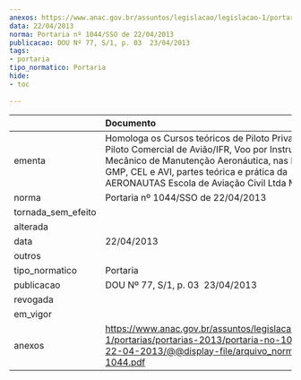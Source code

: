 ```yaml
---
anexos: https://www.anac.gov.br/assuntos/legislacao/legislacao-1/portarias/portarias-2013/portaria-no-1044-sso-de-22-04-2013/@@display-file/arquivo_norma/PA2013-1044.pdf
data: 22/04/2013
norma: Portaria nº 1044/SSO de 22/04/2013
publicacao: DOU Nº 77, S/1, p. 03  23/04/2013
tags:
- portaria
tipo_normatico: Portaria
hide: 
- toc 
 
---
```


|                    | Documento                                                                                                                                                                                                                                                   |
|:-------------------|:------------------------------------------------------------------------------------------------------------------------------------------------------------------------------------------------------------------------------------------------------------|
| ementa             | Homologa os Cursos teóricos de Piloto Privado de Avião, Piloto Comercial de Avião/IFR, Voo por Instrumentos e  Mecânico de Manutenção Aeronáutica, nas habilitações GMP, CEL e AVI, partes teórica e prática da AERONAUTAS Escola de Aviação Civil Ltda ME. |
| norma              | Portaria nº 1044/SSO de 22/04/2013                                                                                                                                                                                                                          |
| tornada_sem_efeito |                                                                                                                                                                                                                                                             |
| alterada           |                                                                                                                                                                                                                                                             |
| data               | 22/04/2013                                                                                                                                                                                                                                                  |
| outros             |                                                                                                                                                                                                                                                             |
| tipo_normatico     | Portaria                                                                                                                                                                                                                                                    |
| publicacao         | DOU Nº 77, S/1, p. 03  23/04/2013                                                                                                                                                                                                                           |
| revogada           |                                                                                                                                                                                                                                                             |
| em_vigor           |                                                                                                                                                                                                                                                             |
| anexos             | https://www.anac.gov.br/assuntos/legislacao/legislacao-1/portarias/portarias-2013/portaria-no-1044-sso-de-22-04-2013/@@display-file/arquivo_norma/PA2013-1044.pdf                                                                                           |